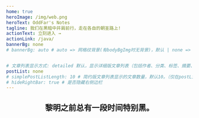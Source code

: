 ```yaml
---
home: true
heroImage: /img/web.png
heroText: OddFar's Notes
tagline: 我们在黑暗中并肩前行，走在各自的朝圣路上!
actionText: 立刻进入 →
actionLink: /java/
bannerBg: none 
# bannerBg: auto # auto => 网格纹背景(有bodyBgImg时无背景)，默认 | none => 无 | '大图地址' | background: 自定义背景样式       提示：如发现文本颜色不适应你的背景时可以到palette.styl修改$bannerTextColor变量


# 文章列表显示方式: detailed 默认，显示详细版文章列表（包括作者、分类、标签、摘要、分页等）| simple => 显示简约版文章列表（仅标题和日期）| none 不显示文章列表
postList: none
# simplePostListLength: 10 # 简约版文章列表显示的文章数量，默认10。（仅在postList设置为simple时生效）
# hideRightBar: true # 是否隐藏右侧边栏
---
```




<h2 align="center">黎明之前总有一段时间特别黑。</h2>

